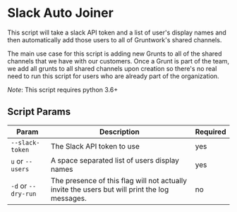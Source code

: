 # Slack Auto Joiner

This script will take a slack API token and a list of user's display names and then automatically add those users
to all of Gruntwork's shared channels.

The main use case for this script is adding new Grunts to all of the shared channels that we have with our customers.
Once a Grunt is part of the team, we add all grunts to all shared channels upon creation so there's no real need to run
this script for users who are already part of the organization.

*Note*: This script requires python 3.6+

## Script Params

| Param               | Description                                                                                   | Required |
|---------------------|-----------------------------------------------------------------------------------------------|----------|
| `--slack-token`     | The Slack API token to use                                                                    | yes      |
| `u` or `--users`    | A space separated list of users display names                                                 | yes      |
| `-d` or `--dry-run` | The presence of this flag will not actually invite the users but will print the log messages. | no       |

